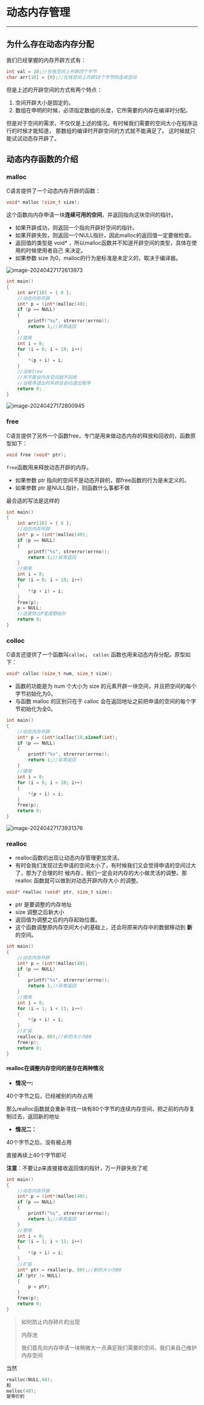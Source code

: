 # 动态内存管理

---

## 为什么存在动态内存分配

我们已经掌握的内存开辟方式有：

```c
int val = 20;//在栈空间上开辟四个字节
char arr[10] = {0};//在栈空间上开辟10个字节的连续空间
```

但是上述的开辟空间的方式有两个特点： 

1. 空间开辟大小是固定的。 
2. 数组在申明的时候，必须指定数组的长度，它所需要的内存在编译时分配。 

但是对于空间的需求，不仅仅是上述的情况。有时候我们需要的空间大小在程序运行的时候才能知道， 那数组的编译时开辟空间的方式就不能满足了。 这时候就只能试试动态存开辟了。

## 动态内存函数的介绍

### malloc

C语言提供了一个动态内存开辟的函数：

```c
void* malloc (size_t size);
```

这个函数向内存申请一块**连续可用的空间**，并返回指向这块空间的指针。

* 如果开辟成功，则返回一个指向开辟好空间的指针。 
* 如果开辟失败，则返回一个NULL指针，因此malloc的返回值一定要做检查。
* 返回值的类型是 void* ，所以malloc函数并不知道开辟空间的类型，具体在使用的时候使用者自己 来决定。 
* 如果参数 size 为0，malloc的行为是标准是未定义的，取决于编译器。

![image-20240427172613973](https://gitee.com/jason_pei/typora-bed/raw/master/image/202404271726011.png)

```c
int main()
{
	int arr[10] = { 0 };
    //动态内存开辟
	int* p = (int*)malloc(40);
	if (p == NULL)
	{
		printf("%s", strerror(errno));
		return 1;//异常返回
	}
	//使用
	int i = 0;
	for (i = 0; i < 10; i++)
	{
		*(p + i) = i;
	}
	//没有free
	//并不是说内存空间就不回收
	//当程序退出时系统会自动退出程序
	return 0;
}
```

![image-20240427172800945](https://gitee.com/jason_pei/typora-bed/raw/master/image/202404271728972.png)

### free

C语言提供了另外一个函数free，专门是用来做动态内存的释放和回收的，函数原型如下：

```c
void free (void* ptr);
```

`free`函数用来释放动态开辟的内存。 

* 如果参数 ptr 指向的空间不是动态开辟的，那free函数的行为是未定义的。 
* 如果参数 ptr 是NULL指针，则函数什么事都不做

最合适的写法是这样的

```c
int main()
{
	int arr[10] = { 0 };
    //动态内存开辟
	int* p = (int*)malloc(40);
	if (p == NULL)
	{
		printf("%s", strerror(errno));
		return 1;//异常返回
	}
	//使用
	int i = 0;
	for (i = 0; i < 10; i++)
	{
		*(p + i) = i;
	}
	free(p);
    p = NULL;
    //这里防止P变成野指针
	return 0;
}
```

### colloc

C语言还提供了一个函数叫` calloc `，` calloc` 函数也用来动态内存分配。原型如下：

```c
void* calloc (size_t num, size_t size);
```

* 函数的功能是为 num 个大小为 size 的元素开辟一块空间，并且把空间的每个字节初始化为0。 
* 与函数 malloc 的区别只在于 calloc 会在返回地址之前把申请的空间的每个字节初始化为全0。

```c
int main()
{
    //动态内存开辟
	int* p = (int*)calloc(10,sizeof(int);
	if (p == NULL)
	{
		printf("%s", strerror(errno));
		return 1;//异常返回
	}
	//使用
	int i = 0;
	for (i = 0; i < 10; i++)
	{
		*(p + i) = i;
	}
	free(p);
	return 0;
}
```

![image-20240427173931376](https://gitee.com/jason_pei/typora-bed/raw/master/image/202404271739404.png)

### realloc

* realloc函数的出现让动态内存管理更加灵活。 
* 有时会我们发现过去申请的空间太小了，有时候我们又会觉得申请的空间过大了，那为了合理的时 候内存，我们一定会对内存的大小做灵活的调整。那 realloc 函数就可以做到对动态开辟内存大小 的调整。

```c
void* realloc (void* ptr, size_t size);
```

* ptr 是要调整的内存地址 
* size 调整之后新大小 
* 返回值为调整之后的内存起始位置。 
* 这个函数调整原内存空间大小的基础上，还会将原来内存中的数据移动到 **新** 的空间。

```c
int main()
{
    //动态内存开辟
	int* p = (int*)malloc(40);
	if (p == NULL)
	{
		printf("%s", strerror(errno));
		return 1;//异常返回
	}
	//使用
	int i = 0;
	for (i = 1; i < 11; i++)
	{
		*(p + i) = i;
	}
	//扩容
	realloc(p, 80);//新的大小为80
	free(p);
	return 0;
}
```

#### realloc在调整内存空间的是存在两种情况

* **情况一:**

40个字节之后，已经被别的内存占用

那么realloc函数就会重新寻找一块有80个字节的连续内存空间，把之前的内存复制过去，返回新的地址

* **情况二：**

40个字节之后，没有被占用

直接再续上40个字节即可



**注意**：不要让p来直接接收返回值的指针，万一开辟失败了呢

```c
int main()
{
    //动态内存开辟
	int* p = (int*)malloc(40);
	if (p == NULL)
	{
		printf("%s", strerror(errno));
		return 1;//异常返回
	}
	//使用
	int i = 0;
	for (i = 1; i < 11; i++)
	{
		*(p + i) = i;
	}
	//扩容
	int* ptr = realloc(p, 80);//新的大小为80
	if (ptr != NULL)
	{
		p = ptr;
	}
	free(p);
	return 0;
}
```

> 如何防止内存碎片的出现
>
> 内存池
>
> 我们首先向内存申请一块稍微大一点满足我们需要的空间，我们来自己维护内存空间

当然

```c
realloc(NULL,40);
和
melloc(40);
是等价的
```

